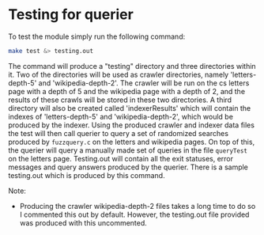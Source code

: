 # Testing for querier

To test the module simply run the following command:

```bash
make test &> testing.out
```

The command will produce a "testing" directory and three directories within it. Two of the directories will be
used as crawler directories, namely 'letters-depth-5' and 'wikipedia-depth-2'. The crawler will be run on the cs letters
page with a depth of 5 and the wikipedia page with a depth of 2, and the results of these crawls will be stored in these
two directories. A third directory will also be created called 'indexerResults' which will contain the indexes of 'letters-depth-5' and 'wikipedia-depth-2', which would be produced by the indexer. Using the produced crawler and indexer data files 
the test will then call querier to query a set of randomized searches produced by `fuzzquery.c` on the letters and wikipedia pages. On top of this, the querier will query a manually made set of queries in the file `queryTest` on the letters page. Testing.out will contain all the exit statuses, error messages and query answers produced by the querier. There is a sample testing.out which is produced by this command.

Note: 
- Producing the crawler wikipedia-depth-2 files takes a long time to do so I commented this out by default. However, the 
  testing.out file provided was produced with this uncommented.
